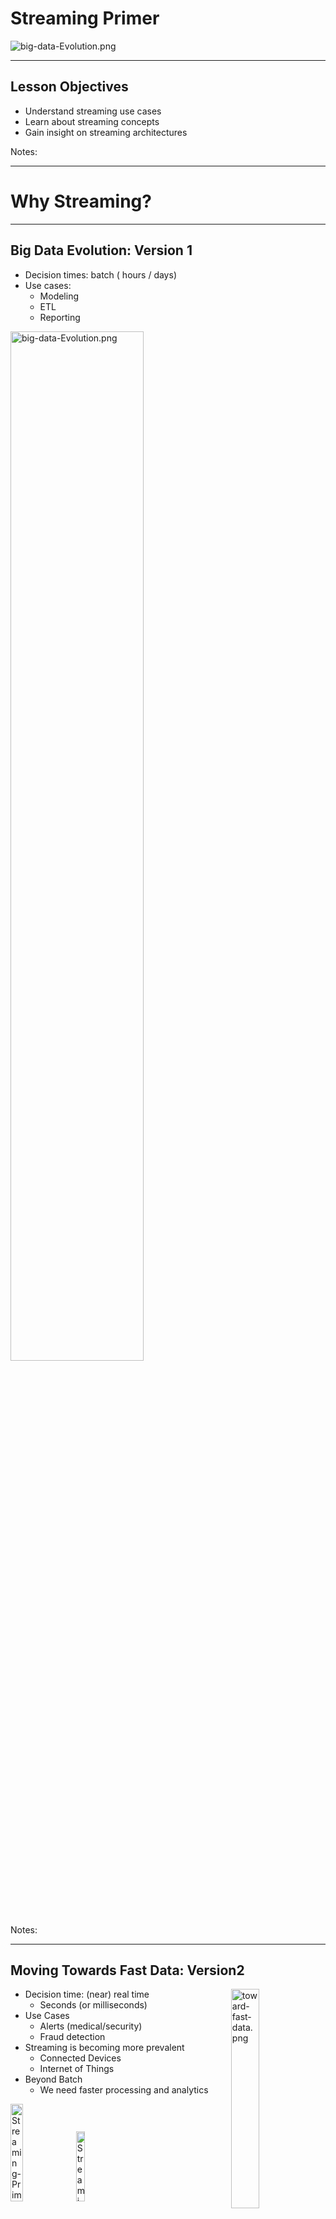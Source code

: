 # Streaming Primer

<img src="../../assets/images/streaming/3rd-party/streaming-data.png" alt="big-data-Evolution.png" style="max-width:50%;"/>


---


## Lesson Objectives

 * Understand streaming use cases
 * Learn about streaming concepts
 * Gain insight on streaming architectures


Notes: 




---

# Why Streaming?

---

## Big Data Evolution: Version 1

  * Decision times: batch ( hours / days)
  * Use cases:
    - Modeling 
    - ETL 
    - Reporting


<img src="../../assets/images/streaming/big-data-Evolution.png" alt="big-data-Evolution.png" style="width:65%;"/>


Notes: 




---

## Moving Towards Fast Data: Version2

<img src="../../assets/images/streaming/toward-fast-data.png" alt="toward-fast-data.png" style="width:30%;float:right;"/>

  * Decision time: (near) real time
    - Seconds (or milliseconds)
  * Use Cases
    - Alerts (medical/security)
    - Fraud detection
  * Streaming is becoming more prevalent
    - Connected Devices
    - Internet of Things
  * Beyond Batch
    - We need faster processing and analytics

<img src="../../assets/images/streaming/3rd-party/Streaming-Primer-Moving-Towards-Fast-Data-Version-2-3.png" alt="Streaming-Primer-Moving-Towards-Fast-Data-Version-2-3.png" style="width:20%; "/>
<img src="../../assets/images/streaming/3rd-party/Streaming-Primer-Moving-Towards-Fast-Data-Version-2-4.png" alt="Streaming-Primer-Moving-Towards-Fast-Data-Version-2-4.png" style="width:17%; "/>



Notes: 




---

## Streaming Volumes: Texas Utilities Smart Meter Data

<img src="../../assets/images/streaming/Texas-Utilities-Smart-Meter-Data.png" alt="Texas-Utilities-Smart-Meter-Data.png" style="width:65%;"/>


Notes: 




---

## Spark Streaming Use Cases

  * Netflix
    - Recommendations
    - 450 billion events/day
  
  * Weather Company
    - Analyze weather sensor data
    - Billions of events/day
    - Multi-Petabyte (PB) traffic daily

  * More use cases at [BigDataUseCases.info](www.BigDataUseCases.info)

<img src="../../assets/images/logos/netflix-logo-1.png" alt="netflix.png" style="width:25%;"/>  &nbsp;  &nbsp;
<img src="../../assets/images/streaming/3rd-party/the-weather-company.png" alt="the-weather-company.png" style="width:20%;"/>


Notes: 




---

# Streaming Concepts

---

## Real Time / Near Real Time

  * The 'real' real time is in milliseconds order
    - DB query returns in 2 ms
  * 'near real time' is seconds
    - We can process an event within 3 seconds of its generation time



| Name                              | Time                                                | Example                       |
|------------------------------------|-----------------------------------------------------|-------------------------------|
| Hard real time                     | Single order ms,sub milli seconds  </br>1 ms,0.5 ms | Space shuttle control systems |
| Credit card transaction processing | 50 ms, 300 ms                                       | Db queries                    |
| Sending Emails                     | 2 secs +                                            | Stream processing latency     |
|                                    | 1 min +                                             | Mini batch queries            |



Notes: 




---
## Streaming Concepts

  * Processing model
    - Event based or micro batch based
  * Processing guarantees
    - At least once
    - At most once
    - Exactly once
  * State management
  * Event time vs. Arrival time
  * Window Operations
  * Back-pressure adjustment



Notes: 




---
## Streaming Processing Model

  * Two major modes:
    - Event based , Micro Batch
  * Event Based:
    - Events are processed, individually,  as they come in
    - Usually low latency
    - Frameworks: Storm, Flink, Nifi, Samza
  * Micro-Batch
    - Events arrived during a particular time frame (5 secs) are processed as a batch
    - Slightly higher latency (due to batching)
    - Frameworks: Spark Streaming

<img src="../../assets/images/streaming/Streaming-proccessing-model.png" alt="Streaming-proccessing-model.png" style="width:35%;"/>


Notes: 




---
## Event Based Vs. Batch


<img src="../../assets/images/streaming/event-based-batch.png" alt="event-based-batch.png" style="width:70%;"/>




Notes: 



---

## Processing Guarantees 

* At Least Once 

* At Most Once 

* Exactly Once 

* In the order of effort required:
    - At-most-once <  At-least-once  < exactly-once

---

## Processing Guarantees  - At Most Once

- Simplest implementation

- No duplicate processing

- Events can be dropped due to crashes or heavy load

- E.g.  Web requests (if the web server is busy, requests are dropped)

---

## Processing Guarantees  - At Least Once

- All events are guaranteed to be processed (no dropped events)

- An event can be processed more than once.

- In case of failure recovery, events can be re-played and processed again.

- Needs a 'durable buffer' that enables 're-play'

- OK for idempotent operations like saving events.

- Duplicate processing will just over-write previous values.

- Not OK for counting (how many events came in in last 10 mins)

- **Most common** implementation

- Frameworks: All (Storm, Spark, NiFi, Samza, Flink)



Notes: 




---
## Processing Guarantees - Exactly Once

- Events are guaranteed to be processed exactly-once
- No dropped events
- No duplicate processing
- Needs 're-playable buffer' **plus** an external storage system to track state
- Frameworks: Storm (with Trident), Flink, Spark, Samza
* See Example below:
- When applying a new 'batch' of counts, how can we make sure we are not duplicate counting?


<img src="../../assets/images/streaming/Streaming-Primer-Processing-Guarantees-9.png" alt="Streaming-Primer-Processing-Guarantees-9.png" style="width:30%;"/>  &nbsp;  &nbsp;
<img src="../../assets/images/streaming/Streaming-Primer-Processing-Guarantees-10.png" alt="Streaming-Primer-Processing-Guarantees-10.png" style="width:30%;"/>


Notes: 




---

## Processing Guarantees Summary



| Application                        | Processing                                                                                                                                          |
|------------------------------------|-----------------------------------------------------------------------------------------------------------------------------------------------------|
| GPS routing app                    | -At most once. We can skip past events to catch up to latest events ('next turn' is more important than past data) </br>-At least once can work too |
| Credit card transaction processing | -Exactly once we don't want to charge credit cards twice due to duplicate processing                                                                |
| Sending Emails                     | -At least once We don't want drop any emails.,Duplicate processing is OK (we might send duplicate emails)                                           |

Notes: 




---

## State Management

  * Can the framework remember state associated with events?
  * Per event processing (filter , transformation) don't need state
    - Filter #hashtags from tweets
  * However, complex operations like joining, grouping, aggregating (counts) require state
    - What is the max temperature reported in last one hour
  * SQL analogy
    - Select,  and where clauses don't need state.
    - JOIN / Group BY usually require state
  * Support varies according framework



Notes: 




---

## State Management

  * See next slide for diagrams
  * Store state in memory:
    - Lost if node crashes
    - All types of events have to go to a particular node to compare state
  * Store state in an external store (DB)
    - State can be maintained across nodes
    - Queries can increase latencies and become bottle neck and limit speed of processing
  * Store state along with the event (piggy packing)
    - Event has 'complete payload' with state
    - Efficient, no need for external storage
    - Increases event size (need high throughput IO)




Notes: 




---
## State Management Strategies

<img src="../../assets/images/streaming/Streaming-Primer-State-Management-Strategies-011.png" alt="Streaming-Primer-State-Management-Strategies-011.png.png" style="width:40%;"/>  &nbsp;
<img src="../../assets/images/streaming/Streaming-Primer-State-Management-Strategies-11.png" alt="Streaming-Primer-State-Management-Strategies-11.png" style="width:40%;"/> &nbsp;

<img src="../../assets/images/streaming/Streaming-Primer-State-Management-Strategies-12.png" alt="Streaming-Primer-State-Management-Strategies-12.png" style="width:30%;"/>



Notes: 




---

## Window Operations

  * Some operations can be done at message level
    - e.g. Sentiment analysis (happy / sad / neutral)
  * Some operations require a bunch of messages and 'time window'
    - E.g.  How much AAPL  stock has gone up in last 10 minutes?
    - We need to previous values to calculate rate of change.
  * Window based operations:
    - Group a bunch of messages by time (usually)
  * Some frameworks support window operations natively
    - E.g.  Spark, Flink
    - Storm does this with Trident



Notes: 




---

## Event Time and Arrival Time

  * Event Time:
    - When the event occurred / generated
  * Arrival Time:
    - When event arrives for processing 
  * Event Time < Arrival Time
  * Some times events may arrive 'out of order' 

<img src="../../assets/images/streaming/Streaming-Primer-Event-Time-and-Arrival-Time-13.png" alt="Streaming-Primer-Event-Time-and-Arrival-Time-13.png" style="width:50%;"/>


Notes: 




---

## Event Time vs. Arrival Time Illustrated

<img src="../../assets/images/streaming/event-time-002.png" alt="event-time-002.png" style="width:70%;"/>


Notes: 




---

## Back Pressure

<img src="../../assets/images/streaming/3rd-party/Back-Pressure.png" alt="Back-Pressure.png" style="width:45%;float:right;"/>

  * Some times processing lags behind 
    - Processing system is too busy
    - Temporary spike in input data (Twitter stream exploding after an election results is announced)
  * Events pile up
    - May lead to events being dropped.
      -> un-acceptable in most of the situations
  * Solutions
    - signal 'upstream' processors to slow down?
    - Leave events in the persistent buffer longer 


Notes: 




---

## Back Pressure


<img src="../../assets/images/streaming/Picture1.png" alt="Picture1.png" style="width:50%;"/>

<img src="../../assets/images/streaming/Picture2.png" alt="Picture2.png" style="width:50%;"/>


Notes: 




---

# Streaming Architecture

---

## Streaming Architecture - Over Simplified


<img src="../../assets/images/streaming/Streaming-Over-Simplified.png" alt="Streaming-Over-Simplified.png" style="width:65%;"/>


Notes: 




---
## Streaming Architecture - Data Bucket

<img src="../../assets/images/streaming/Streaming-Over-Simplified-01.png" alt="Streaming-Over-Simplified-01.png" style="max-width:55%;float:right;"/>

  * 'data bucket'
    - Captures incoming data
    - Acts as a 'buffer' - smoothes out bursts
    - So even if our processing offline, we won't loose data
    
  * Choices
    - Kafka
    - MQ (RabittMQ ..etc)
    - Amazon Kinesis 



Notes: 




---

## Streaming Architecture - Processing Engine

<img src="../../assets/images/streaming/Streaming-Over-Simplified-02.png" alt="Streaming-Over-Simplified-02.png" style="max-width:55%;float:right;"/>

* Need to process events with low latency
* So many to choose from!
    - Storm
    - Spark
    - NiFi
    - Samza
    - Flink





Notes: 




---
## Streaming Frameworks Feature Comparison



| Feature              | Storm                                             | Spark Streaming | Flink                            | NiFi        |
|----------------------|---------------------------------------------------|-----------------|----------------------------------|-------------|
| Processing Model     | Event-based by default,(Micro Batch using Trident | Micro Batch     | Event-based,+,Micro Batch- based | Event-based |
| Windowing operations | Supported by Trident                              | Yes             | ?                                | ?           |
| Latency              | Milliseconds                                      | Seconds         | Milliseconds                     |             |
|                      |                                                   |                 |                                  |             |
| At-least-once        | YES                                               | YES             | YES                              | YES         |
| At-most-once         |                                                   |                 |                                  |             |
| Exactly-once         |                                                   |                 |                                  |             |




Notes: 




---
## Streaming Architecture - Data Store
<img src="../../assets/images/streaming/Streaming-Over-Simplified-03.png" alt="Streaming-Over-Simplified-03.png" style="width:55%;float:right;"/>

  * Where processed data ends up
  * Two requirements:
    - Real time store
    - 'archival' store
  * Real Time Store
    - Need to absorb data in real time
    - Usually a NoSQL storage HBase, Cassandra, many more
  * 'Archival store'
    - Needs to store massive amounts of data
    - Support analytics (usually batch)
    - Hadoop / HDFS



Notes: 




---

## Lambda Architecture

<img src="../../assets/images/streaming/Lambda-Architecture.png" alt="Lambda-Architecture.png" style="width:65%;"/>


Notes: 




---
## Lambda Architecture explained

  * All new data is sent to both batch layer and  speed layer
  * Batch layer
    - Holds master data set (immutable , append-only)
    - Answers batch queries
  * Serving layer
    - updates batch views so they can be queried adhoc
  * Speed Layer
    - Handles new data
    - Facilitates fast / real-time queries
  * Query layer
    - Answers queries using batch & real-time views


Notes: 




---
## Incorporating Lambda Architecture

<img src="../../assets/images/streaming/Lambda-Streaming-Architecture-03.png" alt="Lambda-Streaming-Architecture-03.png" style="width:75%;"/>



Notes: 




---
## Streaming Stack

<img src="../../assets/images/streaming/Streaming-Platforms.png" alt="Streaming-Platforms.png" style="width:75%;"/>



Notes: 




---
# Streaming Frameworks
---

## Streaming Frameworks

  * Storm
  * Spark Streaming  
  * NiFi
  * Flink
  * Samza


Notes: 




---

## Storm

* 'Original' stream processing platform
* Open sourced by Twitter around 2010
* Integrates with multiple systems: MQ, Kafka
* Trident is a high level framework on top of Storm


| Feature                         | Storm                  | Storm + Trident     |
|---------------------------------|------------------------|---------------------|
| Processing Model                | Event batch            | Event + micro batch |
| Processing guarantee            | At-least-once          | Exactly-once        |
| State                           | Yes starting with 1.0  |                     |
| Supports window based functions | Yes starting with 1.0  | Yes                 |
| Latency                         | Sub seconds to seconds | Yes                 |
| Caching                         | no                     |                     |
| Supported languages             | Java, Python           |                     |

Notes: 




---
## Spark Streaming

  * Based on popular Spark framework



  | Feature                         | NiFi                         |
  |---------------------------------|------------------------------|
  | Processing Model                | Micro batch                  |
  | Processing guarantee            | At-least-once,  exactly-once |
  | Supports window based functions | yes                          |
  | Latency                         | seconds                      |
  | Caching                         | yes                          |
  | Supported languages             | Java, Scala, Python          |

Notes: 




---
## Flink

  * A new framework, that is gaining momentum
  * Developed by consortium of German universities


  | Feature                         | NiFi                        |
  |---------------------------------|-----------------------------|
  | Processing Model                | Event based & batch based   |
  | Processing guarantee            | At-least-once, exactly-once |
  | Supports window based functions | ?                           |
  | Latency                         | Sub seconds to seconds      |
  | Caching                         | ?                           |
  | Supported languages             | Java, Scala, Python         |





Notes: 




---
## NiFi

  * Event flow and processing system
  * Open sourced by National Security Agency (NSA)
  * A startup (Onviya) was acquired by Horton Works
  * Hortonworks'  'data flow' product 



| Feature                         | NiFi                   |
|---------------------------------|------------------------|
| Processing Model                | Event based            |
| Processing guarantee            | At-least-once,?        |
| Supports window based functions | ?                      |
| Latency                         | Sub seconds to seconds |
| Caching                         | ?                      |
| Supported languages             | Java, Scala, Python    |
  
  
Notes: 




---

## Samza

  * Another new framework
  * Developed by LinkedIn
  * Tight integration with Kafka (also developed at LinkedIn)



| Feature                         | Samza                  |
|---------------------------------|------------------------|
| Processing Model                | Event based            |
| Processing guarantee            | At-least-once          |
| Supports window based functions | ?                      |
| State                           | Yes                    |
| Latency                         | Sub seconds to seconds |
| Caching                         | ?                      |
| Supported languages             | Java, Scala, Python    |

Notes: 




---

## Streaming Frameworks At A Glance

| Feature                  | Storm                                                  | Spark Streaming | Flink                                    | NiFi            | Samza       |
|--------------------------|--------------------------------------------------------|-----------------|------------------------------------------|-----------------|-------------|
| **Processing Model**     | Event based by default</br>(micro batch using Trident) | Micro Batch     | Event based,</br>+ </br>MicroBatch based | Event Based (?) | Event based |
| **Windowing operations** | Yes (from 1.0)                                         | Yes             | Yes                                      | ?               | ?           |
| **State**                | Yes (from 1.0)                                         | Yes             | Yes                                      | Yes             | Yes         |
| **Latency**              | Sub seconds                                            | Seconds         | Sub seconds                              | Sub seconds     | Sub seconds |
| **Back Pressure**        | Yes                                                    |                 | Yes                                      |                 |             |
|                          |                                                        |                 |                                          |                 |             |
| **At-least-once**        | YES                                                    | YES             | YES                                      | YES             | YES         |
| **At-most-once**         |                                                        |                 |                                          |                 |             |
| **Exactly-once**         |                                                        |                 |                                          |                 |             |

Notes: 




---
## Class Discussion

<img src="../../assets/images/icons/quiz-icon.png" style="width:30%;float:right;"/>

  * What are your streaming uses cases ?
